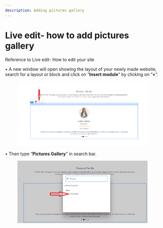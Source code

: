 ```yaml
---
description: Adding pictures gallery
---
```


# Live edit- how to add pictures gallery

Reference to Live edit- How to edit your site

• A new window will open showing the layout of your newly made website, search for a layout or block and click on “**Insert module**” by clicking on “**+**”.

<figure><img src=".gitbook/assets/Pictures Gallery 1.png" alt=""><figcaption></figcaption></figure>

• Then type “**Pictures Gallery**” in search bar.

<figure><img src=".gitbook/assets/Picture Gallery 2 (1).png" alt=""><figcaption></figcaption></figure>
